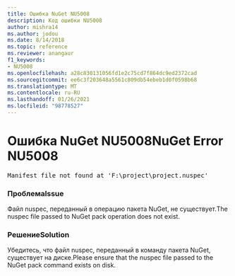 ```yaml
---
title: Ошибка NuGet NU5008
description: Код ошибки NU5008
author: mishra14
ms.author: jodou
ms.date: 8/14/2018
ms.topic: reference
ms.reviewer: anangaur
f1_keywords:
- NU5008
ms.openlocfilehash: a28c830131056fd1e2c75cd7f864dc9ed2372cad
ms.sourcegitcommit: ee6c3f203648a5561c809db54ebeb1d0f0598b68
ms.translationtype: MT
ms.contentlocale: ru-RU
ms.lasthandoff: 01/26/2021
ms.locfileid: "98778527"
---
```

# <a name="nuget-error-nu5008"></a><span data-ttu-id="15c73-103">Ошибка NuGet NU5008</span><span class="sxs-lookup"><span data-stu-id="15c73-103">NuGet Error NU5008</span></span>
<pre>Manifest file not found at 'F:\project\project.nuspec'</pre>

### <a name="issue"></a><span data-ttu-id="15c73-104">Проблема</span><span class="sxs-lookup"><span data-stu-id="15c73-104">Issue</span></span>

<span data-ttu-id="15c73-105">Файл nuspec, переданный в операцию пакета NuGet, не существует.</span><span class="sxs-lookup"><span data-stu-id="15c73-105">The nuspec file passed to NuGet pack operation does not exist.</span></span>


### <a name="solution"></a><span data-ttu-id="15c73-106">Решение</span><span class="sxs-lookup"><span data-stu-id="15c73-106">Solution</span></span>

<span data-ttu-id="15c73-107">Убедитесь, что файл nuspec, переданный в команду пакета NuGet, существует на диске.</span><span class="sxs-lookup"><span data-stu-id="15c73-107">Please ensure that the nuspec file passed to the NuGet pack command exists on disk.</span></span>

